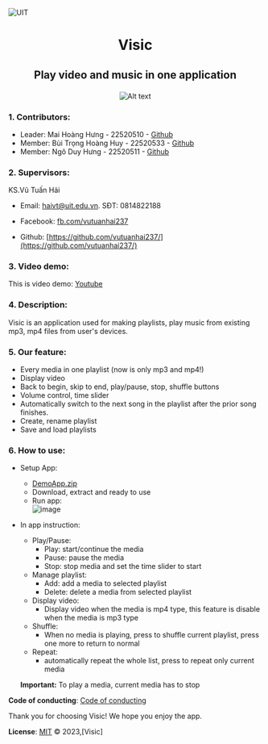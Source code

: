 ![UIT](https://img.shields.io/badge/from-UIT%20VNUHCM-blue?style=for-the-badge&link=https%3A%2F%2Fwww.uit.edu.vn%2F)

# <p align="center"> Visic </p>

## <p align="center">Play video and music in one application</p>

<p align="center">
  <img src="https://www.uit.edu.vn/sites/vi/files/banner_uit.png" alt="Alt text">
</p>

### 1. Contributors:

- Leader: Mai Hoàng Hưng - 22520510 - [Github](https://github.com/HungMaiHoang)
- Member: Bùi Trọng Hoàng Huy - 22520533 - [Github](https://github.com/BuiTrongHoangHuy)
- Member: Ngô Duy Hưng - 22520511 - [Github](https://github.com/NgoDuyHung2305)

### 2. Supervisors:

KS.Vũ Tuấn Hải
- Email: haivt@uit.edu.vn. SĐT: 0814822188

- Facebook: [fb.com/vutuanhai237](fb.com/vutuanhai237)

- Github: [https://github.com/vutuanhai237/](https://github.com/vutuanhai237/)

### 3. Video demo:
  
This is video demo: [Youtube](https://youtu.be/CMG_nB1tKE8)
  
### 4. Description:
  
Visic is an application used for making playlists, play music from existing mp3, mp4 files from user's devices.
  
### 5. Our feature:
- Every media in one playlist (now is only mp3 and mp4!)
- Display video
- Back to begin, skip to end, play/pause, stop, shuffle buttons
- Volume control, time slider
- Automatically switch to the next song in the playlist after the prior song finishes.
- Create, rename playlist
- Save and load playlists


### 6. How to use: 

- Setup App:
    - [DemoApp.zip](https://github.com/HungMaiHoang/IT008/blob/main/Project_MusicApp/Demo/DemoApp.zip)
    - Download, extract and ready to use
    - Run app:  
    ![image](https://github.com/HungMaiHoang/IT008/assets/146855679/43544815-4114-4225-aa76-99df3a9d2f5a)

- In app instruction:
    - Play/Pause:
        - Play: start/continue the media
        - Pause: pause the media
        - Stop: stop media and set the time slider to start
    - Manage playlist:
        - Add: add a media to selected playlist
        - Delete: delete a media from selected playlist
    - Display video:
        - Display video when the media is mp4 type, this feature is disable when the media is mp3 type
    - Shuffle:
        - When no media is playing, press to shuffle current playlist, press one more to return to normal
    - Repeat:
        - automatically repeat the whole list, press to repeat only current media
     
    **Important:** To play a media, current media has to stop


**Code of conducting**: [Code of conducting](https://github.com/HungMaiHoang/IT008/blob/main/Code%20of%20conducting)

Thank you for choosing Visic! We hope you enjoy the app.

**License**:
[MIT](https://github.com/HungMaiHoang/IT008/blob/main/LICENSE) © 2023,[Visic]
